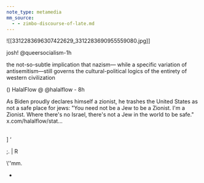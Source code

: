 ```yaml
---
note_type: metamedia
mm_source:
  - - zimbo-discourse-of-late.md
---
```


![[3312283696307422629_3312283690955559080.jpg]]

josh! @queersocialism-1h

the not-so-subtle implication that nazism—
while a specific variation of antisemitism—still
governs the cultural-political logics of the
entirety of western civilization

() HalalFlow @ @halalflow - 8h

As Biden proudly declares himself a zionist,
he trashes the United States as not a safe
place for jews: "You need not be a Jew to
be a Zionist. I'm a Zionist. Where there's no
Israel, there's not a Jew in the world to be
safe." x.com/halalflow/stat...

\
]
‘

;\. |
R

\\\'\'mm.

-

